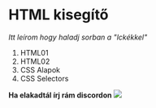 # HTML kisegítő
*Itt leírom hogy haladj sorban a "lckékkel"*

1. HTML01
2. HTML02
3. CSS Alapok
4. CSS Selectors

**Ha elakadtál írj rám discordon**
![](https://dcbadge.vercel.app/api/shield/831508744541831200?style=flat)
